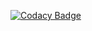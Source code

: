 [![Codacy Badge](https://app.codacy.com/project/badge/Grade/22fbcb13b72b468d896123938c2dc8fd)](https://www.codacy.com/gh/UppalaGoutham/M1_ATM-Transaction-Display_APP/dashboard?utm_source=github.com&amp;utm_medium=referral&amp;utm_content=UppalaGoutham/M1_ATM-Transaction-Display_APP&amp;utm_campaign=Badge_Grade)
